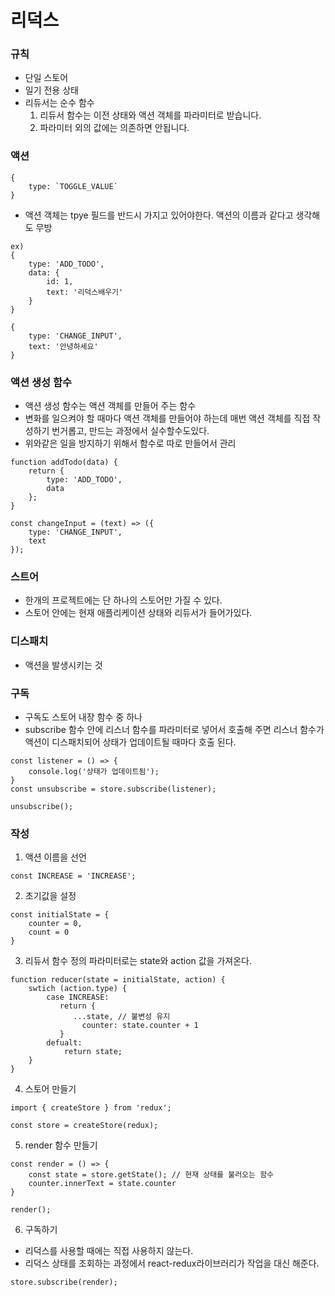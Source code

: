 # 리덕스
### 규칙
- 단일 스토어
- 일기 전용 상태
- 리듀서는 순수 함수
  1. 리듀서 함수는 이전 상태와 액션 객체를 파라미터로 받습니다.
  2. 파라미터 외의 값에는 의존하면 안됩니다.
### 액션
```
{
    type: `TOGGLE_VALUE`
}
```
- 액션 객체는 tpye 필드를 반드시 가지고 있어야한다. 액션의 이름과 같다고 생각해도 무방

```
ex)
{
    type: 'ADD_TODO',
    data: {
        id: 1,
        text: '리덕스배우기'
    }
}

{
    type: 'CHANGE_INPUT',
    text: '안녕하세요'
}
```
### 액션 생성 함수
- 액션 생성 함수는 액션 객체를 만들어 주는 함수
- 변화를 일으켜야 할 때마다 액션 객체를 만들어야 하는데 매번 액션 객체를 직접 작성하기 번거롭고, 만드는 과정에서 실수할수도있다.
- 위와같은 일을 방지하기 위해서 함수로 따로 만들어서 관리
```
function addTodo(data) {
    return {
        type: 'ADD_TODO',
        data
    };
}

const changeInput = (text) => ({
    type: 'CHANGE_INPUT',
    text
});
```
### 스트어
- 한개의 프로젝트에는 단 하나의 스토어만 가질 수 있다.
- 스토어 안에는 현재 애플리케이션 상태와 리듀서가 들어가있다.

### 디스패치
- 액션을 발생시키는 것

### 구독
- 구독도 스토어 내장 함수 중 하나
- subscribe 함수 안에 리스너 함수를 파라미터로 넣어서 호출해 주면 리스너 함수가 액션이 디스패치되어 상태가 업데이트될 때마다 호출 된다.
```
const listener = () => {
    console.log('상태가 업데이트됨');
}
const unsubscribe = store.subscribe(listener);

unsubscribe();
```


### 작성
1. 액션 이름을 선언
```
const INCREASE = 'INCREASE';
```
2. 초기값을 설정
```
const initialState = {
    counter = 0,
    count = 0
}
```
3. 리듀서 함수 정의 파라미터로는 state와 action 값을 가져온다.
```
function reducer(state = initialState, action) {
    swtich (action.type) {
        case INCREASE:
           return {
              ...state, // 불변성 유지
                counter: state.counter + 1
           }
        defualt:
            return state;
    }
}
```
4. 스토어 만들기
```
import { createStore } from 'redux';

const store = createStore(redux);
```
5.  render 함수 만들기
```
const render = () => {
    const state = store.getState(); // 현재 상태를 불러오는 함수
    counter.innerText = state.counter
}

render();
```
6. 구독하기
- 리덕스를 사용할 때에는 직접 사용하지 않는다.
- 리덕스 상태를 조회하는 과정에서 react-redux라이브러리가 작업을 대신 해준다.
```
store.subscribe(render);
```
